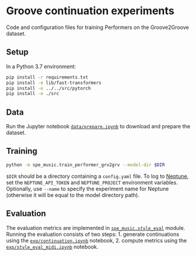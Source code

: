 # Groove continuation experiments

Code and configuration files for training Performers on the Groove2Groove dataset.

## Setup

In a Python 3.7 environment:
```bash
pip install -r requirements.txt
pip install -e lib/fast-transformers
pip install -e ../../src/pytorch
pip install -e ./src
```

## Data
Run the Jupyter notebook [`data/prepare.ipynb`](./data/prepare.ipynb) to download and prepare the dataset.

## Training

```bash
python -m spe_music.train_performer_grv2grv --model-dir $DIR
```
`$DIR` should be a directory containing a `config.yaml` file. To log to [Neptune](https://neptune.ai/), set the `NEPTUNE_API_TOKEN` and `NEPTUNE_PROJECT` environment variables.
Optionally, use `--name` to specify the experiment name for Neptune (otherwise it will be equal to the model directory path).

## Evaluation

The evaluation metrics are implemented in [`spe_music.style_eval`](./src/spe_music/style_eval) module. Running the evaluation consists of two steps: 1. generate continuations using the [`exp/continuation.ipynb`](./exp/continuation.ipynb) notebook, 2. compute metrics using the [`exp/style_eval_midi.ipynb`](./exp/style_eval_midi.ipynb) notebook.
